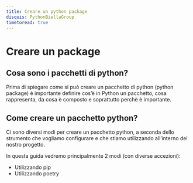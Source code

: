 ```yaml
---
title: Creare un python package
disquis: PythonBiellaGroup
timetoread: true
---
```


# Creare un package

## Cosa sono i pacchetti di python?
Prima di spiegare come si può creare un pacchetto di python (python package) è importante definire cos’è in Python un pacchetto, cosa rappresenta, da cosa è composto e soprattutto perchè è importante.

## Come creare un pacchetto python?
Ci sono diversi modi per creare un pacchetto python, a seconda dello strumento che vogliamo configurare e che stiamo utilizzando all’interno del nostro progetto.

In questa guida vedremo principalmente 2 modi (con diverse accezioni):

* Utilizzando pip
* Utilizzando poetry